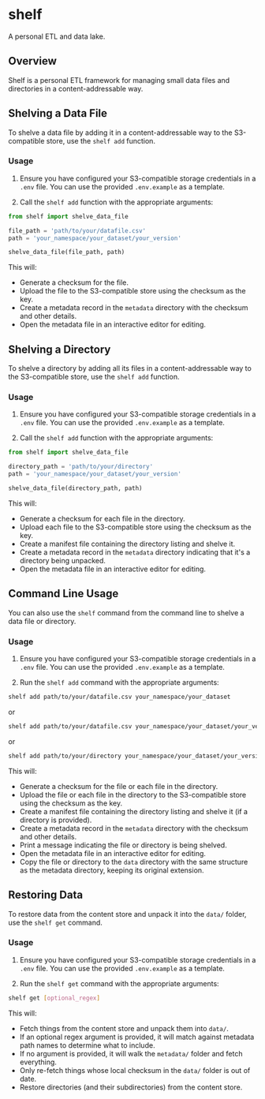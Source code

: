 # shelf

A personal ETL and data lake.

## Overview

Shelf is a personal ETL framework for managing small data files and directories in a content-addressable way.

## Shelving a Data File

To shelve a data file by adding it in a content-addressable way to the S3-compatible store, use the `shelf add` function.

### Usage

1. Ensure you have configured your S3-compatible storage credentials in a `.env` file. You can use the provided `.env.example` as a template.

2. Call the `shelf add` function with the appropriate arguments:

```python
from shelf import shelve_data_file

file_path = 'path/to/your/datafile.csv'
path = 'your_namespace/your_dataset/your_version'

shelve_data_file(file_path, path)
```

This will:

- Generate a checksum for the file.
- Upload the file to the S3-compatible store using the checksum as the key.
- Create a metadata record in the `metadata` directory with the checksum and other details.
- Open the metadata file in an interactive editor for editing.

## Shelving a Directory

To shelve a directory by adding all its files in a content-addressable way to the S3-compatible store, use the `shelf add` function.

### Usage

1. Ensure you have configured your S3-compatible storage credentials in a `.env` file. You can use the provided `.env.example` as a template.

2. Call the `shelf add` function with the appropriate arguments:

```python
from shelf import shelve_data_file

directory_path = 'path/to/your/directory'
path = 'your_namespace/your_dataset/your_version'

shelve_data_file(directory_path, path)
```

This will:

- Generate a checksum for each file in the directory.
- Upload each file to the S3-compatible store using the checksum as the key.
- Create a manifest file containing the directory listing and shelve it.
- Create a metadata record in the `metadata` directory indicating that it's a directory being unpacked.
- Open the metadata file in an interactive editor for editing.

## Command Line Usage

You can also use the `shelf` command from the command line to shelve a data file or directory.

### Usage

1. Ensure you have configured your S3-compatible storage credentials in a `.env` file. You can use the provided `.env.example` as a template.

2. Run the `shelf add` command with the appropriate arguments:

```sh
shelf add path/to/your/datafile.csv your_namespace/your_dataset
```

or

```sh
shelf add path/to/your/datafile.csv your_namespace/your_dataset/your_version
```

or

```sh
shelf add path/to/your/directory your_namespace/your_dataset/your_version
```

This will:

- Generate a checksum for the file or each file in the directory.
- Upload the file or each file in the directory to the S3-compatible store using the checksum as the key.
- Create a manifest file containing the directory listing and shelve it (if a directory is provided).
- Create a metadata record in the `metadata` directory with the checksum and other details.
- Print a message indicating the file or directory is being shelved.
- Open the metadata file in an interactive editor for editing.
- Copy the file or directory to the `data` directory with the same structure as the metadata directory, keeping its original extension.

## Restoring Data

To restore data from the content store and unpack it into the `data/` folder, use the `shelf get` command.

### Usage

1. Ensure you have configured your S3-compatible storage credentials in a `.env` file. You can use the provided `.env.example` as a template.

2. Run the `shelf get` command with the appropriate arguments:

```sh
shelf get [optional_regex]
```

This will:

- Fetch things from the content store and unpack them into `data/`.
- If an optional regex argument is provided, it will match against metadata path names to determine what to include.
- If no argument is provided, it will walk the `metadata/` folder and fetch everything.
- Only re-fetch things whose local checksum in the `data/` folder is out of date.
- Restore directories (and their subdirectories) from the content store.
